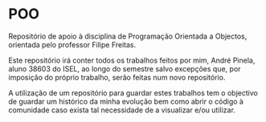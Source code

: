POO
===

Repositório de apoio à disciplina de Programação Orientada a Objectos, orientada pelo professor Filipe Freitas.

Este repositório irá conter todos os trabalhos feitos por mim, André Pinela, aluno 38603 do ISEL, ao longo do semestre salvo excepções que, por imposição do próprio trabalho, serão feitas num novo repositório.

A utilização de um repositório para guardar estes trabalhos tem o objectivo de guardar um histórico da minha evolução bem como abrir o código à comunidade caso exista tal necessidade de a visualizar e/ou utilizar.
